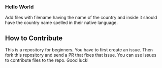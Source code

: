 ### Hello World
Add files with filename having the name of the country and inside it should have the country name spelled in their native language.

## How to Contribute
This is a repository for beginners. You have to first create an issue. Then fork this repository and send a PR that fixes that issue. You can use issues to contribute files to the repo. Good luck!
